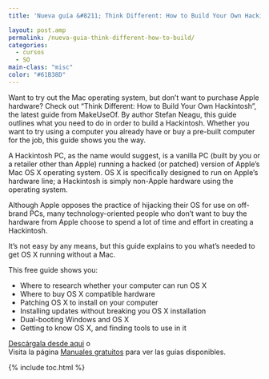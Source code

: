```yaml
---
title: 'Nueva guía &#8211; Think Different: How to Build Your Own Hackintosh'

layout: post.amp
permalink: /nueva-guia-think-different-how-to-build/
categories:
  - cursos
  - SO
main-class: "misc"
color: "#61B38D"
---
```

<div style="float:left; margin-right:1em;">
<a href="http://elbauldelprogramador.tradepub.com/c/pubRD.mpl?sr=oc&_t=oc:&pc=w_make49/prgm.cgi"><amp-img on="tap:lightbox1" role="button" tabindex="0" layout="responsive" style="border:none;" src="https://lh3.googleusercontent.com/-V-wgDMAGwqA/TvUPwxgCeGI/AAAAAAAAB9U/7-7AjtCe7AU/s626/hackintosh1.jpg" title="Think Different: How to Build Your Own Hackintosh" alt="Think Different: How to Build Your Own Hackintosh" /></a>
</div>

Want to try out the Mac operating system, but don’t want to purchase Apple hardware? Check out “Think Different: How to Build Your Own Hackintosh”, the latest guide from MakeUseOf. By author Stefan Neagu, this guide outlines what you need to do in order to build a Hackintosh. Whether you want to try using a computer you already have or buy a pre-built computer for the job, this guide shows you the way.

A Hackintosh PC, as the name would suggest, is a vanilla PC (built by you or a retailer other than Apple) running a hacked (or patched) version of Apple’s Mac OS X operating system. OS X is specifically designed to run on Apple’s hardware line; a Hackintosh is simply non-Apple hardware using the operating system.

Although Apple opposes the practice of hijacking their OS for use on off-brand PCs, many technology-oriented people who don’t want to buy the hardware from Apple choose to spend a lot of time and effort in creating a Hackintosh.

It’s not easy by any means, but this guide explains to you what’s needed to get OS X running without a Mac.

This free guide shows you:

  * Where to research whether your computer can run OS X
  * Where to buy OS X compatible hardware
  * Patching OS X to install on your computer
  * Installing updates without breaking you OS X installation
  * Dual-booting Windows and OS X
  * Getting to know OS X, and finding tools to use in it

[Descárgala desde aqui][1] o  
Visita la página [Manuales gratuitos][2] para ver las guías disponibles.



 [1]: http://elbauldelprogramador.tradepub.com/c/pubRD.mpl?sr=oc&_t=oc:&pc;=w_make49/prgm.cgi
 [2]: http://bashyc.blogspot.com/p/guias-gratuitas.html

{% include toc.html %}
